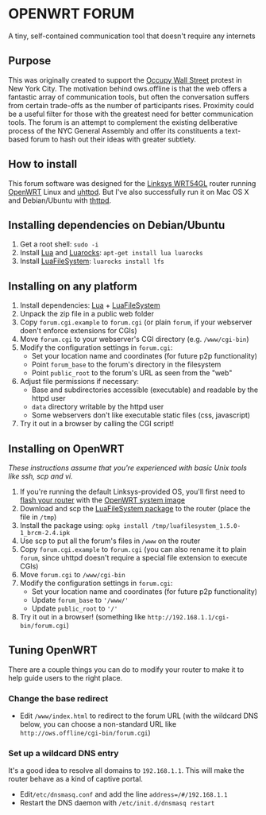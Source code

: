 # OPENWRT FORUM

A tiny, self-contained communication tool that doesn't require any internets

## Purpose

This was originally created to support the [Occupy Wall Street][ows] protest
in New York City. The motivation behind ows.offline is that the web offers a
fantastic array of communication tools, but often the conversation suffers from
certain trade-offs as the number of participants rises. Proximity could be a
useful filter for those with the greatest need for better communication tools.
The forum is an attempt to complement the existing deliberative process of the
NYC General Assembly and offer its constituents a text-based forum to hash out
their ideas with greater subtlety.

## How to install

This forum software was designed for the [Linksys WRT54GL][wrt54g] router
running [OpenWRT][owrt] Linux and [uhttpd]. But I've also successfully run it
on Mac OS X and Debian/Ubuntu with [thttpd].

## Installing dependencies on Debian/Ubuntu

1. Get a root shell: `sudo -i`
2. Install [Lua][lua] and [Luarocks][lrock]: `apt-get install lua luarocks`
3. Install [LuaFileSystem][lfs]: `luarocks install lfs`

## Installing on any platform

1. Install dependencies: [Lua][lua] + [LuaFileSystem][lfs]
2. Unpack the zip file in a public web folder
3. Copy `forum.cgi.example` to `forum.cgi` (or plain `forum`, if your webserver
   doen't enforce extensions for CGIs)
5. Move `forum.cgi` to your webserver's CGI directory (e.g. `/www/cgi-bin`)
6. Modify the configuration settings in `forum.cgi`:
    * Set your location name and coordinates (for future p2p functionality)
    * Point `forum_base` to the forum's directory in the filesystem
    * Point `public_root` to the forum's URL as seen from the "web"
7. Adjust file permissions if necessary:
    * Base and subdirectories accessible (executable) and readable by
      the httpd user
    * `data` directory writable by the httpd user
    * Some webservers don't like executable static files (css, javascript)
7. Try it out in a browser by calling the CGI script!

## Installing on OpenWRT

*These instructions assume that you're experienced with basic Unix tools like ssh,
scp and vi.*

1. If you're running the default Linksys-provided OS, you'll first need to [flash
   your router][flash] with the [OpenWRT system image][squashfs]
2. Download and scp the [LuaFileSystem package][lfsipk] to the router
   (place the file in `/tmp`)
3. Install the package using: `opkg install /tmp/luafilesystem_1.5.0-1_brcm-2.4.ipk`
4. Use scp to put all the forum's files in `/www` on the router
5. Copy `forum.cgi.example` to `forum.cgi` (you can also rename it to plain
   `forum`, since uhttpd doesn't require a special file extension to execute CGIs)
5. Move `forum.cgi` to `/www/cgi-bin`
6. Modify the configuration settings in `forum.cgi`:
    * Set your location name and coordinates (for future p2p functionality)
    * Update `forum_base` to `'/www/'`
    * Update `public_root` to `'/'`
7. Try it out in a browser! (something like `http://192.168.1.1/cgi-bin/forum.cgi`)

## Tuning OpenWRT

There are a couple things you can do to modify your router to make it to help
guide users to the right place.

### Change the base redirect

  * Edit `/www/index.html` to redirect to the forum URL (with the wildcard DNS
    below, you can choose a non-standard URL like `http://ows.offline/cgi-bin/forum.cgi`)

### Set up a wildcard DNS entry

It's a good idea to resolve all domains to `192.168.1.1`. This will make the router
behave as a kind of captive portal.

  * Edit`/etc/dnsmasq.conf` and add the line `address=/#/192.168.1.1`
  * Restart the DNS daemon with `/etc/init.d/dnsmasq restart`

[ows]: http://occupywallst.org/
[hm]: http://www.thenation.com/blog/163767/we-are-all-human-microphones-now
[wrt54g]: http://en.wikipedia.org/wiki/Linksys_WRT54G_series
[owrt]: https://openwrt.org/
[hb]: http://en.wikipedia.org/wiki/Shebang_%28Unix%29
[lua]: http://lua.org/
[lfs]: http://keplerproject.github.com/luafilesystem/
[lrock]: http://luarocks.org/
[flash]: http://wiki.openwrt.org/doc/howto/generic.flashing
[squashfs]: http://downloads.openwrt.org/backfire/10.03/brcm-2.4/openwrt-wrt54g-squashfs.bin
[lfsipk]: http://downloads.openwrt.org/backfire/10.03/brcm-2.4/packages/luafilesystem_1.5.0-1_brcm-2.4.ipk
[uhttpd]: http://code.google.com/p/uhttpd/
[thttpd]: http://acme.com/software/thhtpd/
